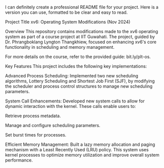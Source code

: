 I can definitely create a professional README file for your project. Here is a version you can use, formatted to be clear and easy to read.

Project Title
xv6: Operating System Modifications (Nov 2024)

Overview
This repository contains modifications made to the xv6 operating system as part of a course project at IIT Guwahati. The project, guided by Dr. Phrangboklang Lyngton Thangkhiew, focused on enhancing xv6's core functionality in scheduling and memory management.

For more details on the course, refer to the provided guide: bit.ly/plt-os.

Key Features
This project includes the following key implementations:

Advanced Process Scheduling: Implemented two new scheduling algorithms, Lottery Scheduling and Shortest Job First (SJF), by modifying the scheduler and process control structures to manage new scheduling parameters.

System Call Enhancements: Developed new system calls to allow for dynamic interaction with the kernel. These calls enable users to:

Retrieve process metadata.

Manage and configure scheduling parameters.

Set burst times for processes.

Efficient Memory Management: Built a lazy memory allocation and paging mechanism with a Least Recently Used (LRU) policy. This system uses kernel processes to optimize memory utilization and improve overall system performance.
